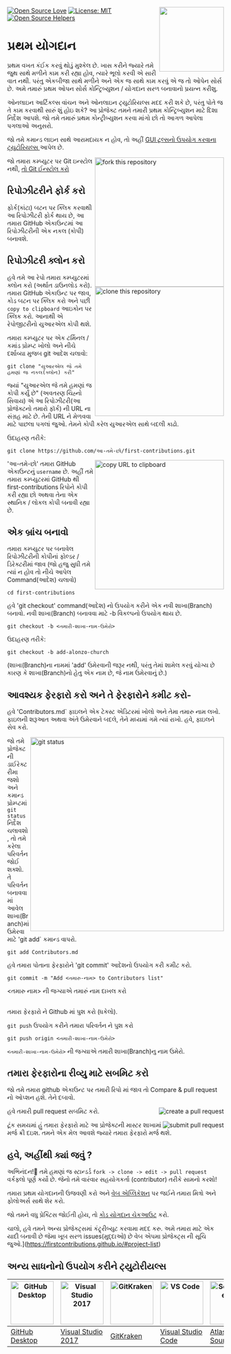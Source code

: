 ﻿[![Open Source Love](https://badges.frapsoft.com/os/v1/open-source.svg?v=103)](https://github.com/ellerbrock/open-source-badges/)
[<img align="right" width="150" src="https://firstcontributions.github.io/assets/Readme/join-slack-team.png">](https://join.slack.com/t/firstcontributors/shared_invite/zt-1hg51qkgm-Xc7HxhsiPYNN3ofX2_I8FA)
[![License: MIT](https://img.shields.io/badge/License-MIT-green.svg)](https://opensource.org/licenses/MIT)
[![Open Source Helpers](https://www.codetriage.com/roshanjossey/first-contributions/badges/users.svg)](https://www.codetriage.com/roshanjossey/first-contributions)

# પ્રથમ યોગદાન

પ્રથમ વખત કંઈક કરવું થોડું મુશ્કેલ છે. ખાસ કરીને જ્યારે તમે જુથ સાથે મળીને કામ કરી રહ્યા હોવ, ત્યારે ભૂલો કરવી એ સારી વાત નથી. પરંતુ એકબીજા સાથે મળીને અને એક જ સાથે કામ કરવું એ જ તો ઓપેન સોર્સ છે. અમે તમારું પ્રથમ ઓપન સોર્સ કોન્ટ્રિબ્યુશન / યોગદાન સરળ બનાવાનો પ્રયત્ન કરીશુ.

ઓનલાઇન આર્ટિકલ્સ વાંચન અને ઓનલાઇન ટ્યુટોરિયલ્સ મદદ કરી શકે છે, પરંતુ પોતે જ તે કામ કરવાથી સારું શું હોઇ શકે? આ પ્રોજેક્ટ તમને તમારી પ્રથમ કોન્ટ્રિબ્યુશન માટે દિશા નિર્દેશ આપશે. જો તમે તમારું પ્રથમ કોન્ટ્રીબ્યુશન કરવા માંગો છો તો આગળ આપેલા પગલાઓ અનુસરો.

જો તમે કમાન્ડ લાઇન સાથે આરામદાયક ન હોવ, તો અહીં [ GUI ટૂલ્સનો ઉપયોગ કરવાના ટ્યુટોરિયલ્સ ](https://github.com/firstcontributions/first-contributions#tutorials-using-other-tools) આપેલ છે.

<img align="right" width="300" src="https://firstcontributions.github.io/assets/Readme/fork.png" alt="fork this repository" />

જો તમારા કમ્પ્યુટર પર Git ઇન્સ્ટોલ નથી, [ તો Git ઈન્સ્ટોલ કરો](https://help.github.com/articles/set-up-git/)

## રિપોઝીટરીને ફોર્ક કરો

ફોર્ક(કાંટા) બટન પર ક્લિક કરવાથી આ રિપોઝીટરી ફોર્ક થાય છે, આ તમારા GitHub એકાઉન્ટમાં આ રિપોઝીટરીની એક નકલ (કોપી) બનાવશે.

## રિપોઝીટરી ક્લોન કરો

<img align="right" width="300" src="https://firstcontributions.github.io/assets/Readme/clone.png" alt="clone this repository" />

હવે તમે આ રેપો તમારા કમ્પ્યુટરમાં ક્લોન કરો (અર્થાત ડાઉનલોડ કરો). તમારા GitHub એકાઉન્ટ પર જાવ, કોડ બટન પર ક્લિક કરો અને પછી `copy to clipboard` આઇકોન પર ક્લિક કરો. આનાથી એ રેપોજીટરીનો યુઆરએલ કોપી થશે.

તમારા કમ્પ્યુટર પર એક ટર્મિનલ / કમાંડ પ્રોમ્પ્ટ ખોલો અને નીચે દર્શાવ્યા મુજબ git આદેશ ચલાવો:

```
git clone "યુઆરએલ જે તમે હમણાં જ નકલ(ક્લોન) કરી"
```

જ્યાં "યુઆરએલ જે તમે હમણાં જ કોપી કર્યું છે" (અવતરણ ચિહ્નો સિવાય) એ આ રિપોઝીટરી(આ પ્રોજેક્ટનો તમારો ફૉર્ક) ની URL ના સંગ્રહ માટે છે. તેની URL ને મેળવવા માટે પાછલા પગલાં જુઓ. તેમને કોપી કરેલ યુઆરએલ સાથે બદલી કાઢો.

ઉદાહરણ તરીકે:

```
git clone https://github.com/આ-તમે-છો/first-contributions.git
```

<img align="right" width="300" src="https://firstcontributions.github.io/assets/Readme/copy-to-clipboard.png" alt="copy URL to clipboard" />

'આ-તમે-છો' તમારા GitHub એકાઉન્ટનું `username` છે. અહીં તમે તમારા કમ્પ્યુટરમાં GitHub થી first-contributions રિપોને કોપી કરી રહ્યા છો અથવા તેના એક સ્થાનિક / લોકલ કોપી બનાવી રહ્યા છે.

## એક બ્રાંચ બનાવો

તમારા કમ્પ્યુટર પર બનાવેલ રિપોઝીટરીની કોપીનાં ફોલ્ડર / ડિરેક્ટરીમાં જાવ (જો હજુ સુધી તમે ત્યાં ન હોવ તો નીચે આપેલ Command(આદેશ) ચલાવો)

```
cd first-contributions
```

હવે 'git checkout' command(આદેશ) નો ઉપયોગ કરીને એક નવી શાખા(Branch) બનાવો. નવી શાખા(Branch) બનાવવા માટે -b વિકલ્પનો ઉપયોગ થાય છે.

```
git checkout -b <તમારી-શાખા-નામ-ઉમેરો>
```

ઉદાહરણ તરીકે:

```
git checkout -b add-alonzo-church
```

(શાખા(Branch)ના નામમાં 'add' ઉમેરવાની જરૂર નથી, પરંતુ તેમાં શામેલ કરવું યોગ્ય છે કારણ કે શાખા(Branch)નો હેતુ એક નામ છે, જે નામ ઉમેરવાનું છે.)

## આવશ્યક ફેરફારો કરો અને તે ફેરફારોને કમીટ કરો-

હવે 'Contributors.md` ફાઇલને એક ટેક્સ્ટ એડિટરમાં ખોલો અને તેમા તમારુ નામ લખો. ફાઇલની શરૂઆત અથવા અંતે ઉમેરવાને બદલે, તેને મધ્યમાં ગમે ત્યાં રાખો. હવે, ફાઇલને સેવ કરો.

<img align="right" width="450" src="https://firstcontributions.github.io/assets/Readme/git-status.png" alt="git status" />

જો તમે પ્રોજેક્ટની ડાઈરેક્ટરીમા જશો અને કમાન્ડ પ્રોમ્પ્ટમાં `git status` નિર્દેશ ચલાવશો, તો તમે કરેલા પરિવર્તન જોઈ શક્શો. તે પરિવર્તન બનાવવામાં આવેલ શાખા(Branch)માં ઉમેરવા માટે 'git add` કમાન્ડ વાપરો.

```
git add Contributors.md
```

હવે તમારા પોતાના ફેરફારોને 'git commit' આદેશનો ઉપયોગ કરી કમીટ કરો.

```
git commit -m "Add <તમારુ-નામ> to Contributors list"
```

<તમારુ નામ> ની જગ્યાએ તમારું નામ દાખલ કરો

##

તમારા ફેરફારો ને Github માં પુશ કરો (ધકેલો).

`git push` ઉપયોગ કરીને તમારા પરિવર્તન ને પુશ કરો

```
git push origin <તમારી-શાખા-નામ-ઉમેરો>
```

`<તમારી-શાખા-નામ-ઉમેરો>` ની જગ્યાએ તમારી શાખા(Branch)નુ નામ ઉમેરો.

## તમારા ફેરફારોના રીવ્યુ માટે સબમિટ કરો

જો તમે તમારા github એકાઉન્ટ પર તમારી રિપો માં જાવ તો Compare & pull request નો ઓપ્શન હશે. તેને દબાવો.

<img style="float: right;" src="https://firstcontributions.github.io/assets/Readme/compare-and-pull.png" alt="create a pull request" />

હવે તમારી pull request સબમિટ કરો.

<img style="float: right;" src="https://firstcontributions.github.io/assets/Readme/submit-pull-request.png" alt="submit pull request" />
ટૂંક સમયમાં હું તમારા ફેરફારો માટે આ પ્રોજેક્ટની માસ્ટર શાખામાં મર્જ ક્રી દઇશ. તમને એક મેલ આવશે જ્યારે તમારા ફેરફારો મર્જ થશે.

## હવે, અહીંથી ક્યાં જવું ?

અભિનંદન!:tada: તમે હમણાં જ સ્ટાન્ડર્ડ `fork -> clone -> edit -> pull request` વર્કફ્લો પૂર્ણ કર્યો છે. જેનો તમે વારંવાર સહયોગકર્તા (contributor) તરીકે સામનો કરશો!

તમારા પ્રથમ યોગદાનની ઉજવણી કરો અને [વેબ એપ્લિકેશન](https://firstcontributions.github.io/#social-share) પર જઈને તમારા મિત્રો અને ફોલોઅર્સ સાથે શેર કરો.

જો તમને વધુ પ્રેક્ટિસ જોઈતી હોય, તો [કોડ યોગદાન ચેકઆઉટ](https://github.com/roshanjossey/code-contributions) કરો.

ચાલો, હવે તમને અન્ય પ્રોજેક્ટ્સમાં કંટ્ર્રીબ્યુટ કરવામા મદદ કરુ. અમે તમારા માટે એક યાદી બનાવી છે જેમા ખૂબ સરળ issues(મુદ્દાઓ) છે વેબ એપમા પ્રોજેક્ટ્સ ની સૂચિ જુઓ.](https://firstcontributions.github.io/#project-list)

## અન્ય સાધનોનો ઉપયોગ કરીને ટ્યુટોરીયલ્સ

| <a href="../gui-tool-tutorials/github-desktop-tutorial.md"><img alt="GitHub Desktop" src="https://desktop.github.com/images/desktop-icon.svg" width="100"></a> | <a href="../gui-tool-tutorials/github-windows-vs2017-tutorial.md"><img alt="Visual Studio 2017" src="https://upload.wikimedia.org/wikipedia/commons/c/cd/Visual_Studio_2017_Logo.svg" width="100"></a> | <a href="../gui-tool-tutorials/gitkraken-tutorial.md"><img alt="GitKraken" src="https://firstcontributions.github.io/assets/gui-tool-tutorials/gitkraken-tutorial/gk-icon.png" width="100"></a> | <a href="../gui-tool-tutorials/github-windows-vs-code-tutorial.md"><img alt="VS Code" src="https://upload.wikimedia.org/wikipedia/commons/1/1c/Visual_Studio_Code_1.35_icon.png" width=100></a> | <a href="../gui-tool-tutorials/sourcetree-macos-tutorial.md"><img alt="Sourcetree App" src="https://wac-cdn.atlassian.com/dam/jcr:81b15cde-be2e-4f4a-8af7-9436f4a1b431/Sourcetree-icon-blue.svg" width=100></a> | <a href="../gui-tool-tutorials/github-windows-intellij-tutorial.md"><img alt="IntelliJ IDEA" src="https://upload.wikimedia.org/wikipedia/commons/thumb/9/9c/IntelliJ_IDEA_Icon.svg/512px-IntelliJ_IDEA_Icon.svg.png" width=100></a> |
| -------------------------------------------------------------------------------------------------------------------------------------------------------------- | ------------------------------------------------------------------------------------------------------------------------------------------------------------------------------------------------------ | ----------------------------------------------------------------------------------------------------------------------------------------------------------------------------------------------- | ----------------------------------------------------------------------------------------------------------------------------------------------------------------------------------------------- | --------------------------------------------------------------------------------------------------------------------------------------------------------------------------------------------------------------- | ----------------------------------------------------------------------------------------------------------------------------------------------------------------------------------------------------------------------------------- |
| [GitHub Desktop](../gui-tool-tutorials/github-desktop-tutorial.md)                                                                                             | [Visual Studio 2017](../gui-tool-tutorials/github-windows-vs2017-tutorial.md)                                                                                                                          | [GitKraken](../gui-tool-tutorials/gitkraken-tutorial.md)                                                                                                                                        | [Visual Studio Code](../gui-tool-tutorials/github-windows-vs-code-tutorial.md)                                                                                                                  | [Atlassian Sourcetree](../gui-tool-tutorials/sourcetree-macos-tutorial.md)                                                                                                                                      | [IntelliJ IDEA](../gui-tool-tutorials/github-windows-intellij-tutorial.md)                                                                                                                                                          |
